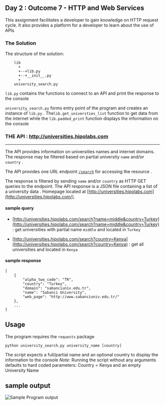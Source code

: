 ## Day 2 : Outcome 7 - HTTP and Web Services

This assignment  facilitates  a developer to gain knowledge on HTTP request cycle. It also provides a platform for a developer to learn about the use of APIs

### The Solution
The structure of the solution:
```
    lib
      +
      +--+lib.py
      +--+__init__.py
      +
    university_search.py
```

```lib.py``` contains the functions to connect to an API and print the response to the console

```university_search.py```  forms entry point of the program and creates an instance of ```lib.py``` . 
The`lib.get_universties_list`  function  to get data from the internet while the `lib.padded_print` function displays the information on the console


### THE API : http://universities.hipolabs.com
***
The API provides information on universities names and internet domains. The response may be filtered  based on partial university ```name``` and/or  ```country``` . 

The API provides one URL endpoint [```/search```](http://universities.hipolabs.com/search) for accessing the resource . 

 The response is filtered by sending `name` and/or `country` as HTTP GET queries to the endpoint. The API response is a JSON file containing a list of a university data . Homepage located at  [http://universities.hipolabs.com](http://universities.hipolabs.com/).


#### sample query
* [http://universities.hipolabs.com/search?name=middle&country=Turkey](http://universities.hipolabs.com/search?name=middle&country=Turkey)
  : get universities with partial name ```middle```  and located in ```Turkey```
  
* [http://universities.hipolabs.com/search?country=Kenya](http://universities.hipolabs.com/search?country=Kenya)
  : get all universities  and located in ```Kenya```

#### sample response
```
[
    {
        "alpha_two_code": "TR",
        "country": "Turkey",
        "domain": "sabanciuniv.edu.tr",
        "name": "Sabanci University",
        "web_page": "http://www.sabanciuniv.edu.tr/"
    },
    ...
]
```

## Usage
The program requires the ```requests``` package 
  
  	python university_search.py university_name [country] 

The script expects a full/partial name and an optional country to display the information to the console
*Note*: Running the script without any arguments defaults to hard coded parameters: Country = Kenya and an empty University Name 

## sample output
![Sample Program output](./screenshot.png) 



